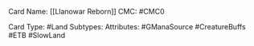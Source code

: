 Card Name: [[Llanowar Reborn]]
CMC: #CMC0

Card Type: #Land
Subtypes:
Attributes: #GManaSource #CreatureBuffs #ETB #SlowLand 